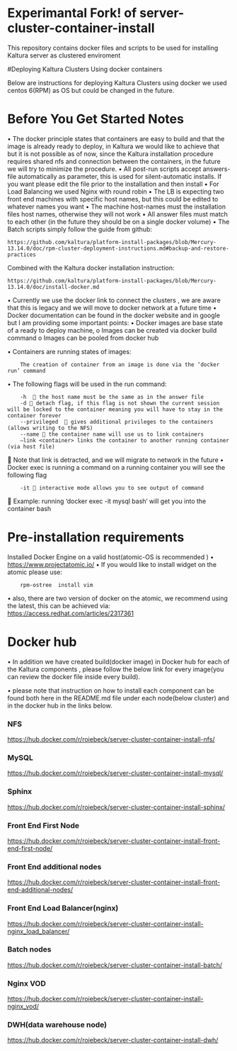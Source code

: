 # Experimantal Fork! of server-cluster-container-install



This repository contains docker files and scripts to be used for installing Kaltura server as clustered enviroment 


#Deploying Kaltura Clusters Using docker containers

Below are instructions for deploying Kaltura Clusters using docker we used centos 6(RPM) as OS but could be changed in the future.

# Before You Get Started Notes
•	The docker principle states that containers are easy to build and that the image is already ready to deploy, in Kaltura we would like to achieve that but it is not possible as of now, since the Kaltura installation procedure requires shared nfs and connection between the containers, in the future we will try to minimize the procedure.
•	All post-run scripts accept answers-file automatically as parameter, this is used for silent-automatic installs. If you want please edit the file prior to the installation and then install
•	For Load Balancing we used Nginx with round robin
•	The LB is expecting two front end machines with specific host names, but this could be edited to whatever names you want
•	The machine host-names must the installation files host names, otherwise they will not work
•	All answer files must match to each other (in the future they should be on a single docker volume)
•	The Batch scripts simply follow the guide from github:

    https://github.com/kaltura/platform-install-packages/blob/Mercury-13.14.0/doc/rpm-cluster-deployment-instructions.md#backup-and-restore-practices

Combined with the Kaltura docker installation instruction:
    
    https://github.com/kaltura/platform-install-packages/blob/Mercury-13.14.0/doc/install-docker.md
    
•	Currently we use the docker link to connect the clusters , we are aware that this is legacy and we will move to docker network at a future time 
•	Docker documentation can be found in the docker website and in google but I am providing some important points:
•	Docker images are base state of a ready to deploy machine,
    o	Images can be created via docker build command
    o	Images can be pooled from docker hub



•	Containers are running states of images:
    
    	The creation of container from an image is done via the ‘docker run’ command
    	
•	The following flags will be used in the run command:
    
    	-h   the host name must be the same as in the answer file
        -d  detach flag, if this flag is not shown the current session will be locked to the container meaning you will have to stay in the container forever
    	--privileged   gives additional privileges to the containers (allows writing to the NFS)
    	--name  the container name will use us to link containers
    	–link <container> links the container to another running container (via host file)
    	
	Note that link is detracted, and we will migrate to network in the future
•	Docker exec is running a command on a running container you will see the following flag
    
    	-it  interactive mode allows you to see output of command
    	 
	Example: running  ‘docker exec -it mysql bash‘  will get you into the container bash

 
# Pre-installation requirements 
Installed Docker Engine on a valid host(atomic-OS is recommended )
•	https://www.projectatomic.io/
•	If you would like to install widget on the atomic please use:
    
    	rpm-ostree  install vim
    	  
•	also, there are two version of docker on the atomic, we recommend using the latest, this can be achieved via:
        https://access.redhat.com/articles/2317361

# Docker hub

• In addition we have created build(docker image) in Docker hub for each of the Kaltura components ,
  please follow the below link for every image(you can review the docker file inside every build).
  
• please note that instruction on how to install each component can be found both here in the README.md file under each
  node(below cluster) and in the docker hub in the links below.
 
  
### NFS   
   https://hub.docker.com/r/roiebeck/server-cluster-container-install-nfs/ 
    
### MySQL
   https://hub.docker.com/r/roiebeck/server-cluster-container-install-mysql/
   
### Sphinx   
   https://hub.docker.com/r/roiebeck/server-cluster-container-install-sphinx/
   
### Front End First Node
   https://hub.docker.com/r/roiebeck/server-cluster-container-install-front-end-first-node/
   
### Front End additional nodes
   https://hub.docker.com/r/roiebeck/server-cluster-container-install-front-end-additional-nodes/
   
### Front End Load Balancer(nginx)
   https://hub.docker.com/r/roiebeck/server-cluster-container-install-nginx_load_balancer/
     
### Batch nodes
   https://hub.docker.com/r/roiebeck/server-cluster-container-install-batch/

### Nginx VOD
   https://hub.docker.com/r/roiebeck/server-cluster-container-install-nginx_vod/

### DWH(data warehouse node)
   https://hub.docker.com/r/roiebeck/server-cluster-container-install-dwh/
    